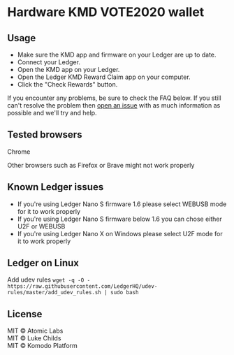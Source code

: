 # Hardware KMD VOTE2020 wallet

## Usage

- Make sure the KMD app and firmware on your Ledger are up to date.
- Connect your Ledger.
- Open the KMD app on your Ledger.
- Open the Ledger KMD Reward Claim app on your computer.
- Click the "Check Rewards" button.

If you encounter any problems, be sure to check the FAQ below. If you still can't resolve the problem then [open an issue](https://github.com/pbca26/hw-vote/issues/new) with as much information as possible and we'll try and help.

## Tested browsers
Chrome

Other browsers such as Firefox or Brave might not work properly

## Known Ledger issues
- If you're using Ledger Nano S firmware 1.6 please select WEBUSB mode for it to work properly
- If you're using Ledger Nano S firmware below 1.6 you can chose either U2F or WEBUSB
- If you're using Ledger Nano X on Windows please select U2F mode for it to work properly

## Ledger on Linux
Add udev rules
`wget -q -O - https://raw.githubusercontent.com/LedgerHQ/udev-rules/master/add_udev_rules.sh | sudo bash`

## License

MIT © Atomic Labs<br />
MIT © Luke Childs<br />
MIT © Komodo Platform<br />
